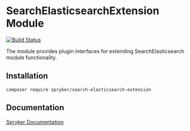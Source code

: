 # SearchElasticsearchExtension Module
[![Build Status](https://travis-ci.org/spryker/search-elasticsearch-extension.svg)](https://travis-ci.org/spryker/search-elasticsearch-extension)

The module provides plugin interfaces for extending SearchElasticsearch module functionality.

## Installation

```
composer require spryker/search-elasticsearch-extension
```

## Documentation

[Spryker Documentation](https://documentation.spryker.com/module_guide/overview.htm)
